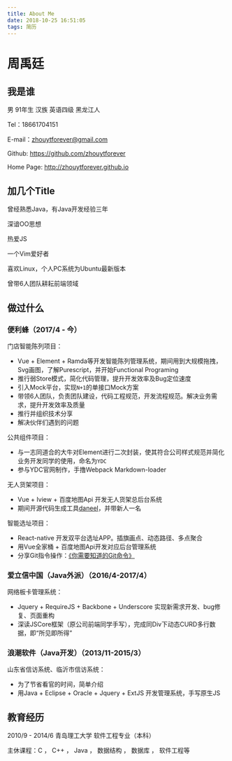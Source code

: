 ```yaml
---
title: About Me
date: 2018-10-25 16:51:05
tags: 简历
---
```


# 周禹廷

## 我是谁

男 91年生 汉族 英语四级 黑龙江人

Tel：18661704151

E-mail：zhouytforever@gmail.com

Github: https://github.com/zhouytforever

Home Page: http://zhouytforever.github.io


## 加几个Title

曾经熟悉Java，有Java开发经验三年

深谙OO思想

热爱JS

一个Vim爱好者

喜欢Linux，个人PC系统为Ubuntu最新版本

曾带6人团队耕耘前端领域


## 做过什么

### 便利蜂（2017/4 - 今）

门店智能陈列项目：
* Vue + Element + Ramda等开发智能陈列管理系统，期间用到大规模拖拽，Svg画图，了解Purescript，并开始Functional Programing
* 推行弱Store模式，简化代码管理，提升开发效率及Bug定位速度
* 引入Mock平台，实现`N+1`的单接口Mock方案
* 带领6人团队，负责团队建设，代码工程规范，开发流程规范。解决业务需求，提升开发效率及质量
* 推行并组织技术分享
* 解决伙伴们遇到的问题

公共组件项目：
* 与一志同道合的大牛对Element进行二次封装，使其符合公司样式规范并简化业务开发同学的使用，命名为`YDC`
* 参与YDC官网制作，手撸Webpack Markdown-loader

无人货架项目：
* Vue + Iview + 百度地图Api 开发无人货架总后台系统
* 期间开源代码生成工具[daneel](https://github.com/zhouytforever/daneel)，并带新人一名

智能选址项目：
* React-native 开发双平台选址APP。插旗画点、动态路径、多点聚合
* 用Vue全家桶 + 百度地图Api开发对应后台管理系统
* 分享Git指令操作：[《你需要知道的Git命令》](http://zhouytforever.github.io/2017/09/26/%E4%BD%A0%E9%9C%80%E8%A6%81%E7%9F%A5%E9%81%93%E7%9A%84Git%E5%91%BD%E4%BB%A4/index.html)

### 爱立信中国（Java外派）（2016/4-2017/4）

网络板卡管理系统：
* Jquery + RequireJS + Backbone + Underscore 实现新需求开发、bug修复、页面重构
* 深读JSCore框架（原公司前端同学手写），完成同Div下动态CURD多行数据，即“所见即所得”

### 浪潮软件（Java开发）（2013/11-2015/3）

山东省信访系统、临沂市信访系统：
* 为了节省看官的时间，简单介绍
* 用Java + Eclipse + Oracle + Jquery + ExtJS 开发管理系统，手写原生JS

## 教育经历

2010/9 - 2014/6 青岛理工大学 软件工程专业（本科）

主休课程：C ， C++ ， Java ， 数据结构 ， 数据库 ， 软件工程等

